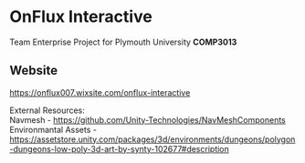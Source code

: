 # OnFlux Interactive
Team Enterprise Project for Plymouth University **COMP3013**

## Website
https://onflux007.wixsite.com/onflux-interactive

External Resources:
<br />
Navmesh -  https://github.com/Unity-Technologies/NavMeshComponents
<br />
Environmantal Assets - https://assetstore.unity.com/packages/3d/environments/dungeons/polygon-dungeons-low-poly-3d-art-by-synty-102677#description
